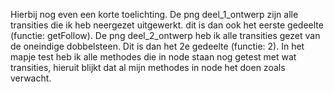 Hierbij nog even een korte toelichting.
De png deel_1_ontwerp zijn alle transities die ik heb neergezet uitgewerkt. dit is dan ook het eerste gedeelte (functie: getFollow).
De png deel_2_ontwerp heb ik alle transities gezet van de oneindige dobbelsteen. Dit is dan het 2e gedeelte (functie: 2).
In het mapje test heb ik alle methodes die in node staan nog getest met wat transities, hieruit blijkt dat al mijn methodes in node het doen zoals verwacht.
